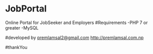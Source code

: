 # JobPortal

Online Portal for JobSeeker and Employers
#Requirements
-PHP 7 or greater 
-MySQL


#developed by
premlamsal2@gmail.com
http://premlamsal.com.np

#thankYou
